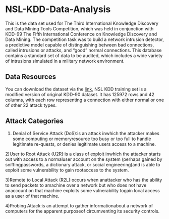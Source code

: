# NSL-KDD-Data-Analysis
This is the data set used for The Third International Knowledge Discovery and Data Mining Tools Competition, which was held in conjunction with KDD-99 The Fifth International Conference on Knowledge Discovery and Data Mining. The competition task was to build a network intrusion detector, a predictive model capable of distinguishing between bad connections, called intrusions or attacks, and “good” normal connections. This database contains a standard set of data to be audited, which includes a wide variety of intrusions simulated in a military network environment.


## Data Resources
You can download the dataset via the [link](https://www.unb.ca/cic/datasets/nsl.html), NSL KDD training set is a modified version of original KDD-90 dataset. It has 125972 rows and 42 columns, with each row representing a connection with either normal or one of other 22 attack types.

## Attack Categories
1) Denial of Service Attack (DoS):is an attack inwhich the attacker makes some computing or memoryresource too busy or too full to handle legitimate re-quests, or denies legitimate users access to a machine.

2)User to Root Attack (U2R):is a class of exploit inwhich the attacker starts out with access to a normaluser account on the system (perhaps gained by sniffingpasswords, a dictionary attack, or social engineering)and is able to exploit some vulnerability to gain rootaccess to the system.

3)Remote to Local Attack (R2L):occurs when anattacker who has the ability to send packets to amachine over a network but who does not have anaccount on that machine exploits some vulnerability togain local access as a user of that machine.

4)Probing Attack:is an attempt to gather informationabout a network of computers for the apparent purposeof circumventing its security controls.

